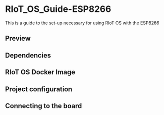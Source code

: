 # RIoT_OS_Guide-ESP8266
This is a guide to the set-up necessary for using RIoT OS with the ESP8266

## Preview

## Dependencies

## RIoT OS Docker Image

## Project configuration

## Connecting to the board
